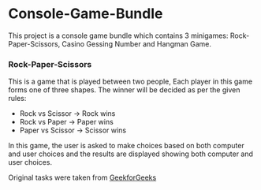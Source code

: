 # Console-Game-Bundle
This project is a console game bundle which contains 3 minigames: Rock-Paper-Scissors, Casino Gessing Number and Hangman Game.

### Rock-Paper-Scissors 
This is a game that is played between two people, Each player in this game forms one of three shapes. The winner will be decided as per the given rules:
 - Rock vs Scissor -> Rock wins
 - Rock vs Paper -> Paper wins
 - Paper vs Scissor -> Scissor wins

In this game, the user is asked to make choices based on both computer and user choices and the results are displayed showing both computer and user choices.









Original tasks were taken from [GeekforGeeks](https://www.geeksforgeeks.org/top-50-cpp-project-ideas-for-beginners-advanced/)
